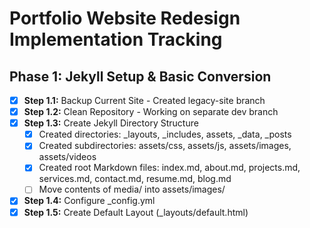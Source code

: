 # Portfolio Website Redesign Implementation Tracking

## Phase 1: Jekyll Setup & Basic Conversion

- [x] **Step 1.1:** Backup Current Site - Created legacy-site branch
- [x] **Step 1.2:** Clean Repository - Working on separate dev branch
- [x] **Step 1.3:** Create Jekyll Directory Structure
  - [x] Created directories: _layouts, _includes, assets, _data, _posts
  - [x] Created subdirectories: assets/css, assets/js, assets/images, assets/videos
  - [x] Created root Markdown files: index.md, about.md, projects.md, services.md, contact.md, resume.md, blog.md
  - [ ] Move contents of media/ into assets/images/
- [x] **Step 1.4:** Configure _config.yml
- [x] **Step 1.5:** Create Default Layout (_layouts/default.html) 